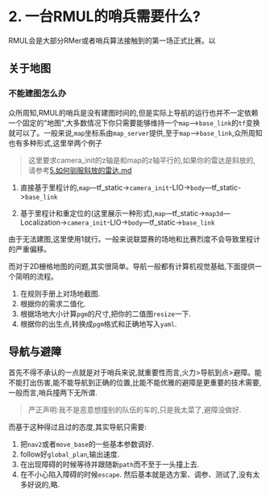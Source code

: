 # 2. 一台RMUL的哨兵需要什么?

RMUL会是大部分RMer或者哨兵算法接触到的第一场正式比赛。以

## 关于地图

### 不能建图怎么办

众所周知,RMUL的哨兵是没有建图时间的,但是实际上导航的运行也并不一定依赖一个固定的"地图",大多数情况下你只需要能够维持一个`map`—>`base_link`的`tf`变换就可以了。一般来说,`map`坐标系由`map_server`提供,至于`map`—>`base_link`,众所周知也有多种形式,这里举两个例子

> 这里要求camera_init的z轴是和map的z轴平行的,如果你的雷达是斜放的,请参考[5.如何驯服斜放的雷达.md](../SLAM/5.如何驯服斜放的雷达.md)

1. 直接基于里程计的,`map`—tf_static->`camera_init`-LIO->`body`—tf_static->`base_link`

2. 基于里程计和重定位的(这里展示一种形式),`map`—tf_static->`map3d`—Localization->`camera_init`-LIO->`body`—tf_static->`base_link`

由于无法建图,这里使用1就行。一般来说联盟赛的场地和比赛烈度不会导致里程计的严重偏移。

而对于2D栅格地图的问题,其实很简单。导航一般都有计算机视觉基础,下面提供一个简明的流程。

1. 在规则手册上对场地截图.
2. 根据你的需求二值化.
3. 根据场地大小计算`pgm`的尺寸,把你的二值图`resize`一下.
4. 根据你的出生点,转换成`pgm`格式和正确地写入`yaml`.

## 导航与避障

首先不得不承认的一点就是对于哨兵来说,就重要性而言,火力>导航到点>避障。能不能打出伤害,能不能导航到正确的位置,比能不能优雅的避障是更重要的技术需要,一般而言,哨兵撞两下无所谓.

> 严正声明:我不是恶意想撞别的队伍的车的,只是我太菜了,避障没做好.

而基于这种得过且过的态度,其实导航只需要:
1. 把`nav2`或者`move_base`的一些基本参数调好.
2. follow好`global_plan`,输出速度.
3. 在出现障碍的时候等待并跟随新`path`而不至于一头撞上去.
4. 在不小心陷入障碍的时候`escape`.
然后基本就是选方案、调参、测试了,没有太多好说的,略.

